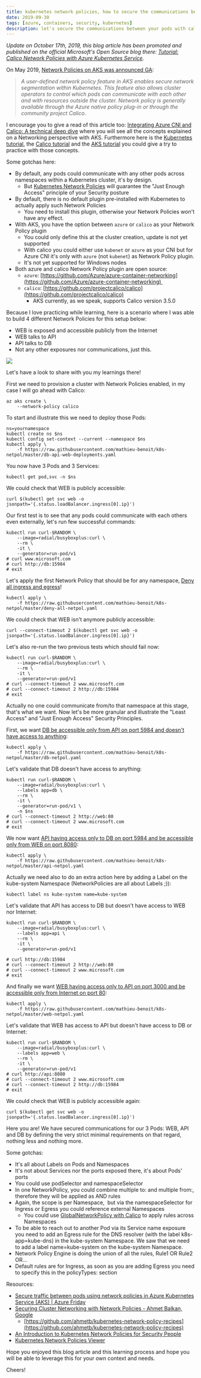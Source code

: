 ```yaml
---
title: kubernetes network policies, how to secure the communications between your pods
date: 2019-09-30
tags: [azure, containers, security, kubernetes]
description: let's secure the communications between your pods with calico kubernetes network policies
---
```

_Update on October 17th, 2019, this blog article has been promoted and published on the official Microsoft's Open Source blog there: [Tutorial: Calico Network Policies with Azure Kubernetes Service](https://cloudblogs.microsoft.com/opensource/2019/10/17/tutorial-calico-network-policies-with-azure-kubernetes-service/)._

On May 2019, [Network Policies on AKS was announced GA](https://azure.microsoft.com/updates/user-defined-network-policy-in-azure-kubernetes-service-aks-is-now-available/):

> _A user-defined network policy feature in AKS enables secure network segmentation within Kubernetes. This feature also allows cluster operators to control which pods can communicate with each other and with resources outside the cluster.
> Network policy is generally available through the Azure native policy plug-in or through the community project Calico._

I encourage you to give a read of this article too: [Integrating Azure CNI and Calico: A technical deep dive](https://azure.microsoft.com/blog/integrating-azure-cni-and-calico-a-technical-deep-dive) where you will see all the concepts explained on a Networking perspective with AKS.
Furthermore here is the [Kubernetes tutorial](https://kubernetes.io/docs/tasks/administer-cluster/declare-network-policy), the [Calico tutorial](https://docs.projectcalico.org/v3.9/security/calico-network-policy) and the [AKS tutorial](https://docs.microsoft.com/azure/aks/use-network-policies) you could give a try to practice with those concepts.

Some gotchas here:
- By default, any pods could communicate with any other pods across namespaces within a Kubernetes cluster, it's by design.
  - But [Kubernetes Network Policies](https://kubernetes.io/docs/concepts/services-networking/network-policies) will guarantee the "Just Enough Access" principle of your Security posture
- By default, there is no default plugin pre-installed with Kubernetes to actually apply such Network Policies
  - You need to install this plugin, otherwise your Network Policies won't have any effect.
- With AKS, you have the option between `azure` or `calico` as your Network Policy plugin
  - You could only define this at the cluster creation, update is not yet supported
  - With calico you could either use `kubenet` or `azure` as your CNI but for Azure CNI it's only with `azure` (not `kubenet`) as Network Policy plugin.
  - It's not yet supported for Windows nodes
- Both azure and calico Network Policy plugin are open source:
  - `azure`: [https://github.com/Azure/azure-container-networking](https://github.com/Azure/azure-container-networking) 
  - `calico`: [https://github.com/projectcalico/calico](https://github.com/projectcalico/calico)
    - AKS currently, as we speak, supports Calico version 3.5.0

Because I love practicing while learning, here is a scenario where I was able to build 4 different Network Policies for this setup below:
- WEB is exposed and accessible publicly from the Internet
- WEB talks to API
- API talks to DB
- Not any other exposures nor communications, just this.

[![](https://github.com/mathieu-benoit/k8s-netpol/raw/master/db-api-web-deployments.png)](https://github.com/mathieu-benoit/k8s-netpol/raw/master/db-api-web-deployments.png)

Let's have a look to share with you my learnings there!

First we need to provision a cluster with Network Policies enabled, in my case I will go ahead with Calico:
```
az aks create \
    --network-policy calico
```

To start and illustrate this we need to deploy those Pods:
```
ns=yournamespace
kubectl create ns $ns
kubectl config set-context --current --namespace $ns
kubectl apply \
    -f https://raw.githubusercontent.com/mathieu-benoit/k8s-netpol/master/db-api-web-deployments.yaml
```

You now have 3 Pods and 3 Services:
```
kubectl get pod,svc -n $ns
```

We could check that WEB is publicly accessible:
```
curl $(kubectl get svc web -o jsonpath='{.status.loadBalancer.ingress[0].ip}')
```

Our first test is to see that any pods could communicate with each others even externally, let's run few successful commands:
```
kubectl run curl-$RANDOM \
    --image=radial/busyboxplus:curl \
    --rm \
    -it \
    --generator=run-pod/v1
# curl www.microsoft.com
# curl http://db:15984
# exit
```

Let's apply the first Network Policy that should be for any namespace, [Deny all ingress and egress](https://orca.tufin.io/netpol/?yaml=apiVersion:%20networking.k8s.io%2Fv1%0Akind:%20NetworkPolicy%0Ametadata:%0A3name:%20deny-all%0Aspec:%0A3podSelector:%20%7B%7D%0A3policyTypes:%0A3-%20Ingress%0A3-%20Egress)!
```
kubectl apply \
    -f https://raw.githubusercontent.com/mathieu-benoit/k8s-netpol/master/deny-all-netpol.yaml
```

We could check that WEB isn't anymore publicly accessible:
```
curl --connect-timeout 2 $(kubectl get svc web -o jsonpath='{.status.loadBalancer.ingress[0].ip}')
```

Let's also re-run the two previous tests which should fail now:
```
kubectl run curl-$RANDOM \
    --image=radial/busyboxplus:curl \
    --rm \
    -it \
    --generator=run-pod/v1
# curl --connect-timeout 2 www.microsoft.com
# curl --connect-timeout 2 http://db:15984
# exit
```

Actually no one could communicate from/to that namespace at this stage, that's what we want. Now let's be more granular and illustrate the "Least Access" and "Just Enough Access" Security Principles.

First, we want [DB be accessible only from API on port 5984 and doesn't have access to anything](https://orca.tufin.io/netpol/?yaml=apiVersion:%20networking.k8s.io%2Fv1%0Akind:%20NetworkPolicy%0Ametadata:%0A3name:%20db-netpol%0Aspec:%0A3podSelector:%0A5matchLabels:%0A7app:%20db%0A3policyTypes:%0A3-%20Ingress%0A3ingress:%0A3-%20from:%0A5-%20podSelector:%0A9matchLabels:%0A11app:%20api%0A5ports:%0A6-%20port:%205984%0A8protocol:%20TCP):
```
kubectl apply \
    -f https://raw.githubusercontent.com/mathieu-benoit/k8s-netpol/master/db-netpol.yaml
```

Let's validate that DB doesn't have access to anything:
```
kubectl run curl-$RANDOM \
    --image=radial/busyboxplus:curl \
    --labels app=db \
    --rm \
    -it \
    --generator=run-pod/v1 \
    -n $ns
# curl --connect-timeout 2 http://web:80
# curl --connect-timeout 2 www.microsoft.com
# exit
```

We now want [API having access only to DB on port 5984 and be accessible only from WEB on port 8080](https://orca.tufin.io/netpol/?yaml=apiVersion:%20networking.k8s.io%2Fv1%0Akind:%20NetworkPolicy%0Ametadata:%0A3name:%20api-netpol%0Aspec:%0A3podSelector:%0A5matchLabels:%0A7app:%20api%0A3policyTypes:%0A3-%20Ingress%0A3-%20Egress%0A3ingress:%0A3-%20from:%0A5-%20podSelector:%0A9matchLabels:%0A11app:%20web%0A5ports:%0A6-%20port:%203000%0A8protocol:%20TCP%0A3egress:%0A3-%20to:%0A5-%20podSelector:%0A9matchLabels:%0A11app:%20db%0A5ports:%0A6-%20port:%205984%0A8protocol:%20TCP%0A3-%20to:%0A5-%20namespaceSelector:%0A9matchLabels:%0A11name:%20kube-system%0A7podSelector:%0A9matchLabels:%0A11k8s-app:%20kube-dns%0A5ports:%0A6-%20port:%2053%0A8protocol:%20UDP):
```
kubectl apply \
    -f https://raw.githubusercontent.com/mathieu-benoit/k8s-netpol/master/api-netpol.yaml
```

Actually we need also to do an extra action here by adding a Label on the kube-system Namespace (NetworkPolicies are all about Labels ;)):
```
kubectl label ns kube-system name=kube-system
```

Let's validate that API has access to DB but doesn't have access to WEB nor Internet:
```
kubectl run curl-$RANDOM \
    --image=radial/busyboxplus:curl \
    --labels app=api \
    --rm \
    -it \
    --generator=run-pod/v1

# curl http://db:15984
# curl --connect-timeout 2 http://web:80
# curl --connect-timeout 2 www.microsoft.com
# exit
```

And finally we want [WEB having access only to API on port 3000 and be accessible only from Internet on port 80](https://orca.tufin.io/netpol/?yaml=apiVersion:%20networking.k8s.io%2Fv1%0Akind:%20NetworkPolicy%0Ametadata:%0A3name:%20web-netpol%0Aspec:%0A3podSelector:%0A5matchLabels:%0A7app:%20web%0A3policyTypes:%0A3-%20Ingress%0A3-%20Egress%0A3ingress:%0A3-%20from:%20%5B%5D%0A5ports:%0A6-%20port:%2080%0A8protocol:%20TCP%0A3egress:%0A3-%20to:%0A5-%20podSelector:%0A9matchLabels:%0A11app:%20api%0A5ports:%0A6-%20port:%203000%0A8protocol:%20TCP%0A3-%20to:%0A5-%20namespaceSelector:%0A9matchLabels:%0A11name:%20kube-system%0A7podSelector:%0A9matchLabels:%0A11k8s-app:%20kube-dns%0A5ports:%0A6-%20port:%2053%0A8protocol:%20UDP):
```
kubectl apply \
    -f https://raw.githubusercontent.com/mathieu-benoit/k8s-netpol/master/web-netpol.yaml
```

Let's validate that WEB has access to API but doesn't have access to DB or Internet:
```
kubectl run curl-$RANDOM \
    --image=radial/busyboxplus:curl \
    --labels app=web \
    --rm \
    -it \
    --generator=run-pod/v1
# curl http://api:8080
# curl --connect-timeout 2 www.microsoft.com
# curl --connect-timeout 2 http://db:15984
# exit
```

We could check that WEB is publicly accessible again:
```
curl $(kubectl get svc web -o jsonpath='{.status.loadBalancer.ingress[0].ip}')
```

Here you are! We have secured communications for our 3 Pods: WEB, API and DB by defining the very strict minimal requirements on that regard, nothing less and nothing more.

Some gotchas:
- It's all about Labels on Pods and Namespaces
- It's not about Services nor the ports exposed there, it's about Pods' ports
- You could use podSelector and namespaceSelector
- In one NetworkPolicy, you could combine multiple to: and multiple from:, therefore they will be applied as AND rules
- Again, the scope is per Namespace,  but via the namespaceSelector for Ingress or Egress you could reference external Namespaces
  - You could use [GlobalNetworkPolicy with Calico](https://docs.projectcalico.org/v3.9/reference/resources/globalnetworkpolicy) to apply rules across Namespaces
- To be able to reach out to another Pod via its Service name exposure you need to add an Egress rule for the DNS resolver (with the label k8s-app=kube-dns) in the kube-system Namespace. We saw that we need to add a label name=kube-system on the kube-system Namespace.
- Network Policy Engine is doing the union of all the rules, Rule1 OR Rule2 OR...
- Default rules are for Ingress, as soon as you are adding Egress you need to specify this in the policyTypes: section

Resources:
- [Secure traffic between pods using network policies in Azure Kubernetes Service (AKS) | Azure Friday](https://www.youtube.com/watch?v=131_TIa_ftI)
- [Securing Cluster Networking with Network Policies - Ahmet Balkan, Google](https://www.youtube.com/watch?v=3gGpMmYeEO8)
  - [https://github.com/ahmetb/kubernetes-network-policy-recipes](https://github.com/ahmetb/kubernetes-network-policy-recipes)
- [An Introduction to Kubernetes Network Policies for Security People](https://medium.com/@reuvenharrison/an-introduction-to-kubernetes-network-policies-for-security-people-ba92dd4c809d)
- [Kubernetes Network Policies Viewer](https://orca.tufin.io/netpol)

Hope you enjoyed this blog article and this learning process and hope you will be able to leverage this for your own context and needs.

Cheers!